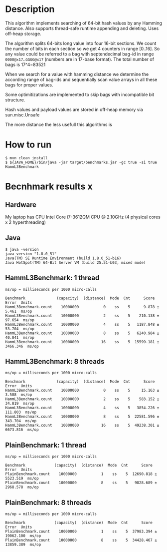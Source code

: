 # Description

This algorithm implements searching of 64-bit hash values by any Hamming distance. Also supports thread-safe runtime
appending and deleting. Uses off-heap storage.

The algorithm splits 64-bits long value into four 16-bit sections. We count the number of bits in
each section so we get 4 counters in range [0..16]. So any value could be referred to a bag with
septendecimal bag-id in range `0000@x17`..`GGGG@x17` (numbers are in 17-base format). The total number
of bags is 17^4=83521

When we search for a value with hamming distance we determine the according range of bag-ids and
sequentially scan value arrays in all these bags for proper values.

Some optimitizations are implemented to skip bags with incompatible bit structure.

Hash values and payload values are stored in off-heap memory via sun.misc.Unsafe

The more distance the less usefull this algorithms is

# How to run

```
$ mvn clean install
$ ${JAVA_HOME}/bin/java -jar target/benchmarks.jar -gc true -si true HammL3Benchmark
```

# Becnhmark results x

## Hardware

My laptop has CPU Intel Core i7-3612QM CPU @ 2.10GHz (4 physical cores x 2 hyperthreading)

## Java

```
$ java -version
java version "1.8.0_51"
Java(TM) SE Runtime Environment (build 1.8.0_51-b16)
Java HotSpot(TM) 64-Bit Server VM (build 25.51-b03, mixed mode)
```

## HammL3Benchmark: 1 thread

```
ms/op = milliseconds per 1000 micro-calls

Benchmark              (capacity)  (distance)  Mode  Cnt      Score      Error  Units
HammL3Benchmark.count    10000000           0    ss    5      9.878 ±    5.461  ms/op
HammL3Benchmark.count    10000000           2    ss    5    210.138 ±   97.654  ms/op
HammL3Benchmark.count    10000000           4    ss    5   1187.848 ±   53.704  ms/op
HammL3Benchmark.count    10000000           8    ss    5   6240.984 ±   40.841  ms/op
HammL3Benchmark.count    10000000          16    ss    5  15599.181 ± 3466.346  ms/op
```

## HammL3Benchmark: 8 threads

```
ms/op = milliseconds per 1000 micro-calls

Benchmark              (capacity)  (distance)  Mode  Cnt      Score      Error  Units
HammL3Benchmark.count    10000000           0    ss    5     15.163 ±    3.588  ms/op
HammL3Benchmark.count    10000000           2    ss    5    583.152 ±   34.819  ms/op
HammL3Benchmark.count    10000000           4    ss    5   3854.226 ±  111.803  ms/op
HammL3Benchmark.count    10000000           8    ss    5  22581.596 ±  343.704  ms/op
HammL3Benchmark.count    10000000          16    ss    5  49238.301 ± 6673.816  ms/op
```

## PlainBenchmark: 1 thread

```
ms/op = milliseconds per 1000 micro-calls

Benchmark             (capacity)  (distance)  Mode  Cnt      Score      Error  Units
PlainBenchmark.count    10000000           1    ss    5  12690.818 ± 5523.519  ms/op
PlainBenchmark.count    10000000           8    ss    5   9828.689 ± 2968.578  ms/op
```

## PlainBenchmark: 8 threads

```
ms/op = milliseconds per 1000 micro-calls

Benchmark             (capacity)  (distance)  Mode  Cnt      Score       Error  Units
PlainBenchmark.count    10000000           1    ss    5  37983.394 ± 19062.100  ms/op
PlainBenchmark.count    10000000           8    ss    5  34428.467 ± 13859.389  ms/op
```